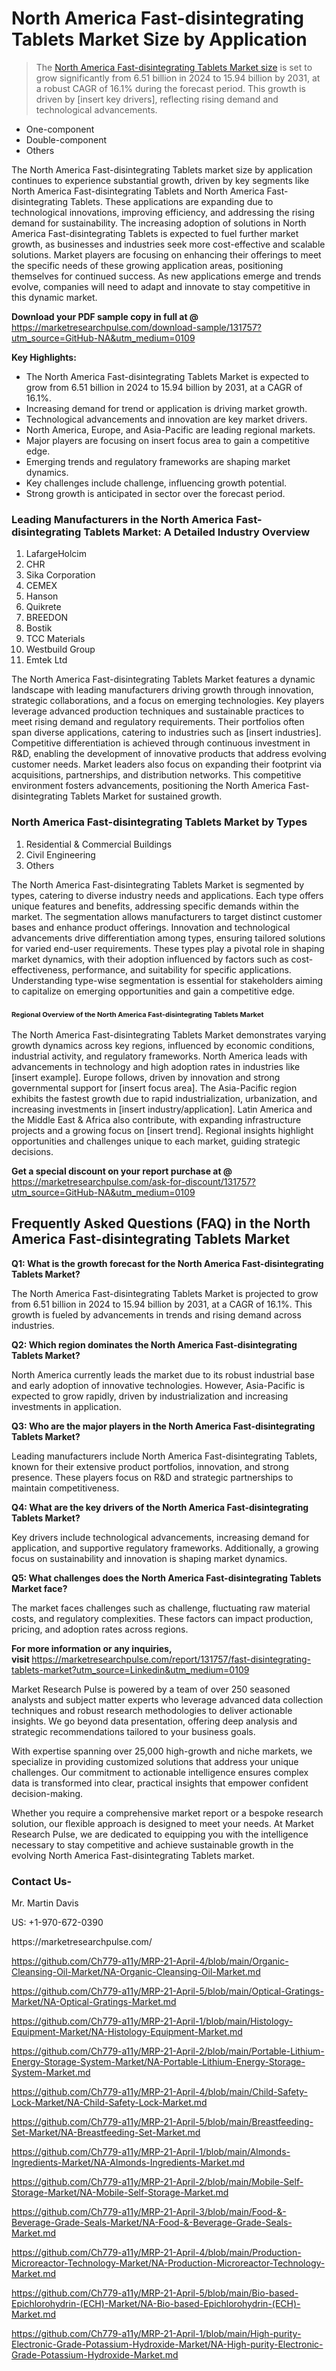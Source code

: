 <h1>North America Fast-disintegrating Tablets Market&nbsp;Size by Application</h1><blockquote><p>The <a href="https://marketresearchpulse.com/download-sample/131757?utm_source=GitHub-NA&amp;utm_medium=0109">North America Fast-disintegrating Tablets Market size</a> is set to grow significantly from 6.51 billion in 2024 to 15.94 billion by 2031, at a robust CAGR of 16.1% during the forecast period. This growth is driven by [insert key drivers], reflecting rising demand and technological advancements.</p></blockquote><ul><li>One-component<li> Double-component<li> Others</li></ul><p>The North America Fast-disintegrating Tablets market size by application continues to experience substantial growth, driven by key segments like North America Fast-disintegrating Tablets and North America Fast-disintegrating Tablets. These applications are expanding due to technological innovations, improving efficiency, and addressing the rising demand for sustainability. The increasing adoption of solutions in North America Fast-disintegrating Tablets is expected to fuel further market growth, as businesses and industries seek more cost-effective and scalable solutions. Market players are focusing on enhancing their offerings to meet the specific needs of these growing application areas, positioning themselves for continued success. As new applications emerge and trends evolve, companies will need to adapt and innovate to stay competitive in this dynamic market.</p><p><strong>Download your PDF sample copy in full at @ </strong><a href="https://marketresearchpulse.com/download-sample/131757?utm_source=GitHub-NA&amp;utm_medium=0109">https://marketresearchpulse.com/download-sample/131757?utm_source=GitHub-NA&amp;utm_medium=0109</a></p><p><strong>Key Highlights: </strong></p><ul><li>The North America Fast-disintegrating Tablets Market is expected to grow from 6.51 billion in 2024 to 15.94 billion by 2031, at a CAGR of 16.1%.</li><li>Increasing demand for trend or application is driving market growth.</li><li>Technological advancements and innovation are key market drivers.</li><li>North America, Europe, and Asia-Pacific are leading regional markets.</li><li>Major players are focusing on insert focus area to gain a competitive edge.</li><li>Emerging trends and regulatory frameworks are shaping market dynamics.</li><li>Key challenges include challenge, influencing growth potential.</li><li>Strong growth is anticipated in sector over the forecast period.</li></ul><h3>Leading Manufacturers in the North America Fast-disintegrating Tablets Market: A Detailed Industry Overview</h3><ol><li>LafargeHolcim</li><li>CHR</li><li>Sika Corporation</li><li>CEMEX</li><li>Hanson</li><li>Quikrete</li><li>BREEDON</li><li>Bostik</li><li>TCC Materials</li><li>Westbuild Group</li><li>Emtek Ltd</li></ol><div class="flex max-w-full flex-col flex-grow"><div class="min-h-8 text-message flex w-full flex-col items-end gap-2 whitespace-normal break-words [.text-message+&amp;]:mt-5" dir="auto" data-message-author-role="assistant" data-message-id="fd8432e4-4910-450d-b182-61b7bfb0a01f" data-message-model-slug="gpt-4o"><div class="flex w-full flex-col gap-1 empty:hidden first:pt-[3px]"><div class="markdown prose w-full break-words dark:prose-invert light"><p>The North America Fast-disintegrating Tablets Market features a dynamic landscape with leading manufacturers driving growth through innovation, strategic collaborations, and a focus on emerging technologies. Key players leverage advanced production techniques and sustainable practices to meet rising demand and regulatory requirements. Their portfolios often span diverse applications, catering to industries such as [insert industries]. Competitive differentiation is achieved through continuous investment in R&amp;D, enabling the development of innovative products that address evolving customer needs. Market leaders also focus on expanding their footprint via acquisitions, partnerships, and distribution networks. This competitive environment fosters advancements, positioning the North America Fast-disintegrating Tablets Market for sustained growth.</p></div></div></div></div><h3>North America Fast-disintegrating Tablets Market by Types</h3><ol><li>Residential & Commercial Buildings<li> Civil Engineering<li> Others</li></ol><div class="flex max-w-full flex-col flex-grow"><div class="min-h-8 text-message flex w-full flex-col items-end gap-2 whitespace-normal break-words [.text-message+&amp;]:mt-5" dir="auto" data-message-author-role="assistant" data-message-id="084470be-0bb7-4664-bddf-5156b4f41249" data-message-model-slug="gpt-4o-mini"><div class="flex w-full flex-col gap-1 empty:hidden first:pt-[3px]"><div class="markdown prose w-full break-words dark:prose-invert light"><p>The North America Fast-disintegrating Tablets Market is segmented by types, catering to diverse industry needs and applications. Each type offers unique features and benefits, addressing specific demands within the market. The segmentation allows manufacturers to target distinct customer bases and enhance product offerings. Innovation and technological advancements drive differentiation among types, ensuring tailored solutions for varied end-user requirements. These types play a pivotal role in shaping market dynamics, with their adoption influenced by factors such as cost-effectiveness, performance, and suitability for specific applications. Understanding type-wise segmentation is essential for stakeholders aiming to capitalize on emerging opportunities and gain a competitive edge.</p></div></div></div></div><h3><span style="font-size: 11px;">Regional Overview of the North America Fast-disintegrating Tablets Market</span></h3><div class="flex max-w-full flex-col flex-grow"><div class="min-h-8 text-message flex w-full flex-col items-end gap-2 whitespace-normal break-words [.text-message+&amp;]:mt-5" dir="auto" data-message-author-role="assistant" data-message-id="e9038762-ce64-4e30-91c9-9bd413514231" data-message-model-slug="gpt-4o-mini"><div class="flex w-full flex-col gap-1 empty:hidden first:pt-[3px]"><div class="markdown prose w-full break-words dark:prose-invert light"><p>The North America Fast-disintegrating Tablets Market demonstrates varying growth dynamics across key regions, influenced by economic conditions, industrial activity, and regulatory frameworks. North America leads with advancements in technology and high adoption rates in industries like [insert example]. Europe follows, driven by innovation and strong governmental support for [insert focus area]. The Asia-Pacific region exhibits the fastest growth due to rapid industrialization, urbanization, and increasing investments in [insert industry/application]. Latin America and the Middle East &amp; Africa also contribute, with expanding infrastructure projects and a growing focus on [insert trend]. Regional insights highlight opportunities and challenges unique to each market, guiding strategic decisions.</p></div></div></div></div><p><strong>Get a special discount on your report purchase at @ </strong><a href="https://marketresearchpulse.com/ask-for-discount/131757?utm_source=GitHub-NA&amp;utm_medium=0109">https://marketresearchpulse.com/ask-for-discount/131757?utm_source=GitHub-NA&amp;utm_medium=0109</a></p><h2>Frequently Asked Questions (FAQ) in the North America Fast-disintegrating Tablets Market</h2><p><strong>Q1: What is the growth forecast for the North America Fast-disintegrating Tablets Market?</strong></p><p>The North America Fast-disintegrating Tablets Market is projected to grow from 6.51 billion in 2024 to 15.94 billion by 2031, at a CAGR of 16.1%. This growth is fueled by advancements in trends and rising demand across industries.</p><p><strong>Q2: Which region dominates the North America Fast-disintegrating Tablets Market?</strong></p><p>North America currently leads the market due to its robust industrial base and early adoption of innovative technologies. However, Asia-Pacific is expected to grow rapidly, driven by industrialization and increasing investments in application.</p><p><strong>Q3: Who are the major players in the North America Fast-disintegrating Tablets Market?</strong></p><p>Leading manufacturers include North America Fast-disintegrating Tablets, known for their extensive product portfolios, innovation, and strong presence. These players focus on R&amp;D and strategic partnerships to maintain competitiveness.</p><p><strong>Q4: What are the key drivers of the North America Fast-disintegrating Tablets Market?</strong></p><p>Key drivers include technological advancements, increasing demand for application, and supportive regulatory frameworks. Additionally, a growing focus on sustainability and innovation is shaping market dynamics.</p><p><strong>Q5: What challenges does the North America Fast-disintegrating Tablets Market face?</strong></p><p>The market faces challenges such as challenge, fluctuating raw material costs, and regulatory complexities. These factors can impact production, pricing, and adoption rates across regions.</p><p><strong>For more information or any inquiries, visit&nbsp;</strong><a href="https://marketresearchpulse.com/report/131757/fast-disintegrating-tablets-market?utm_source=Linkedin&utm_medium=0109">https://marketresearchpulse.com/report/131757/fast-disintegrating-tablets-market?utm_source=Linkedin&utm_medium=0109</a></p><p>Market Research Pulse is powered by a team of over 250 seasoned analysts and subject matter experts who leverage advanced data collection techniques and robust research methodologies to deliver actionable insights. We go beyond data presentation, offering deep analysis and strategic recommendations tailored to your business goals.</p><p>With expertise spanning over 25,000 high-growth and niche markets, we specialize in providing customized solutions that address your unique challenges. Our commitment to actionable intelligence ensures complex data is transformed into clear, practical insights that empower confident decision-making.</p><p>Whether you require a comprehensive market report or a bespoke research solution, our flexible approach is designed to meet your needs. At Market Research Pulse, we are dedicated to equipping you with the intelligence necessary to stay competitive and achieve sustainable growth in the evolving North America Fast-disintegrating Tablets market.</p><h3><strong>Contact Us-</strong></h3><p>Mr. Martin Davis</p><p>US: +1-970-672-0390</p><p>https://marketresearchpulse.com/</p><p><a href="https://github.com/Ch779-a11y/MRP-21-April-4/blob/main/Organic-Cleansing-Oil-Market/NA-Organic-Cleansing-Oil-Market.md">https://github.com/Ch779-a11y/MRP-21-April-4/blob/main/Organic-Cleansing-Oil-Market/NA-Organic-Cleansing-Oil-Market.md</a></p><p><a href="https://github.com/Ch779-a11y/MRP-21-April-5/blob/main/Optical-Gratings-Market/NA-Optical-Gratings-Market.md">https://github.com/Ch779-a11y/MRP-21-April-5/blob/main/Optical-Gratings-Market/NA-Optical-Gratings-Market.md</a></p><p><a href="https://github.com/Ch779-a11y/MRP-21-April-1/blob/main/Histology-Equipment-Market/NA-Histology-Equipment-Market.md">https://github.com/Ch779-a11y/MRP-21-April-1/blob/main/Histology-Equipment-Market/NA-Histology-Equipment-Market.md</a></p><p><a href="https://github.com/Ch779-a11y/MRP-21-April-2/blob/main/Portable-Lithium-Energy-Storage-System-Market/NA-Portable-Lithium-Energy-Storage-System-Market.md">https://github.com/Ch779-a11y/MRP-21-April-2/blob/main/Portable-Lithium-Energy-Storage-System-Market/NA-Portable-Lithium-Energy-Storage-System-Market.md</a></p><p><a href="https://github.com/Ch779-a11y/MRP-21-April-4/blob/main/Child-Safety-Lock-Market/NA-Child-Safety-Lock-Market.md">https://github.com/Ch779-a11y/MRP-21-April-4/blob/main/Child-Safety-Lock-Market/NA-Child-Safety-Lock-Market.md</a></p><p><a href="https://github.com/Ch779-a11y/MRP-21-April-5/blob/main/Breastfeeding-Set-Market/NA-Breastfeeding-Set-Market.md">https://github.com/Ch779-a11y/MRP-21-April-5/blob/main/Breastfeeding-Set-Market/NA-Breastfeeding-Set-Market.md</a></p><p><a href="https://github.com/Ch779-a11y/MRP-21-April-1/blob/main/Almonds-Ingredients-Market/NA-Almonds-Ingredients-Market.md">https://github.com/Ch779-a11y/MRP-21-April-1/blob/main/Almonds-Ingredients-Market/NA-Almonds-Ingredients-Market.md</a></p><p><a href="https://github.com/Ch779-a11y/MRP-21-April-2/blob/main/Mobile-Self-Storage-Market/NA-Mobile-Self-Storage-Market.md">https://github.com/Ch779-a11y/MRP-21-April-2/blob/main/Mobile-Self-Storage-Market/NA-Mobile-Self-Storage-Market.md</a></p><p><a href="https://github.com/Ch779-a11y/MRP-21-April-3/blob/main/Food-&-Beverage-Grade-Seals-Market/NA-Food-&-Beverage-Grade-Seals-Market.md">https://github.com/Ch779-a11y/MRP-21-April-3/blob/main/Food-&-Beverage-Grade-Seals-Market/NA-Food-&-Beverage-Grade-Seals-Market.md</a></p><p><a href="https://github.com/Ch779-a11y/MRP-21-April-4/blob/main/Production-Microreactor-Technology-Market/NA-Production-Microreactor-Technology-Market.md">https://github.com/Ch779-a11y/MRP-21-April-4/blob/main/Production-Microreactor-Technology-Market/NA-Production-Microreactor-Technology-Market.md</a></p><p><a href="https://github.com/Ch779-a11y/MRP-21-April-5/blob/main/Bio-based-Epichlorohydrin-(ECH)-Market/NA-Bio-based-Epichlorohydrin-(ECH)-Market.md">https://github.com/Ch779-a11y/MRP-21-April-5/blob/main/Bio-based-Epichlorohydrin-(ECH)-Market/NA-Bio-based-Epichlorohydrin-(ECH)-Market.md</a></p><p><a href="https://github.com/Ch779-a11y/MRP-21-April-1/blob/main/High-purity-Electronic-Grade-Potassium-Hydroxide-Market/NA-High-purity-Electronic-Grade-Potassium-Hydroxide-Market.md">https://github.com/Ch779-a11y/MRP-21-April-1/blob/main/High-purity-Electronic-Grade-Potassium-Hydroxide-Market/NA-High-purity-Electronic-Grade-Potassium-Hydroxide-Market.md</a></p>
